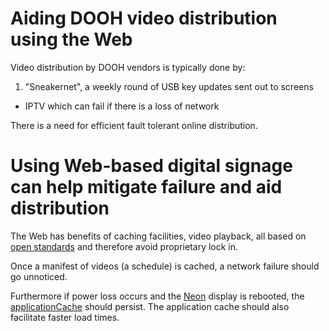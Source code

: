 # Aiding DOOH video distribution using the Web

Video distribution by DOOH vendors is typically done by:

1. "Sneakernet", a weekly round of USB key updates sent out to screens
* IPTV which can fail if there is a loss of network

There is a need for efficient fault tolerant online distribution.

# Using Web-based digital signage can help mitigate failure and aid distribution

The Web has benefits of caching facilities, video playback, all based on [open
standards](http://whatwg.org/html) and therefore avoid proprietary lock in.

Once a manifest of videos (a schedule) is cached, a network failure should go unnoticed.

Furthermore if power loss occurs and the [Neon](http://neon.webconverger.com)
display is rebooted, the
[applicationCache](www.whatwg.org/specs/web-apps/current-work/multipage/offline.html)
should persist. The application cache should also facilitate faster load times.
